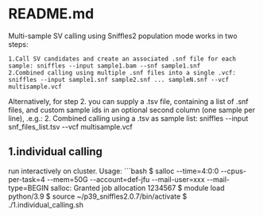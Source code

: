 # README.md

Multi-sample SV calling using Sniffles2 population mode works in two steps:

    1.Call SV candidates and create an associated .snf file for each sample: sniffles --input sample1.bam --snf sample1.snf
    2.Combined calling using multiple .snf files into a single .vcf: sniffles --input sample1.snf sample2.snf ... sampleN.snf --vcf multisample.vcf
Alternatively, for step 2. you can supply a .tsv file, containing a list of .snf files, and custom sample ids in an optional second column (one sample per line), .e.g.: 2. Combined calling using a .tsv as sample list: sniffles --input snf_files_list.tsv --vcf multisample.vcf

## 1.individual calling
run interactively on cluster. Usage:
    ```bash
    $ salloc --time=4:0:0 --cpus-per-task=4 --mem=50G --account=def-jfu --mail-user=xxx --mail-type=BEGIN
    salloc: Granted job allocation 1234567
    $ module load python/3.9
    $ source ~/p39_sniffles2.0.7/bin/activate
    $ ./1.individual_calling.sh
